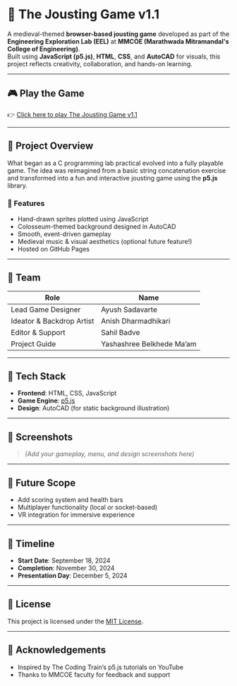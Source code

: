 # 🏰 The Jousting Game v1.1

A medieval-themed **browser-based jousting game** developed as part of the **Engineering Exploration Lab (EEL)** at **MMCOE (Marathwada Mitramandal's College of Engineering)**.  
Built using **JavaScript (p5.js)**, **HTML**, **CSS**, and **AutoCAD** for visuals, this project reflects creativity, collaboration, and hands-on learning.

---

## 🎮 Play the Game

👉 [Click here to play The Jousting Game v1.1](https://ash-267.github.io/Jousting-Game-v1.1/)

---

## 📖 Project Overview

What began as a C programming lab practical evolved into a fully playable game. The idea was reimagined from a basic string concatenation exercise and transformed into a fun and interactive jousting game using the **p5.js** library.

### 🌟 Features

- Hand-drawn sprites plotted using JavaScript
- Colosseum-themed background designed in AutoCAD
- Smooth, event-driven gameplay
- Medieval music & visual aesthetics (optional future feature!)
- Hosted on GitHub Pages

---

## 👥 Team

| Role                      | Name                   |
|---------------------------|------------------------|
| Lead Game Designer        | Ayush Sadavarte        |
| Ideator & Backdrop Artist | Anish Dharmadhikari    |
| Editor & Support          | Sahil Badve            |
| Project Guide             | Yashashree Belkhede Ma’am |

---

## 🧰 Tech Stack

- **Frontend**: HTML, CSS, JavaScript
- **Game Engine**: [p5.js](https://p5js.org/)
- **Design**: AutoCAD (for static background illustration)

---

## 📸 Screenshots

> *(Add your gameplay, menu, and design screenshots here)*

---

## 🚀 Future Scope

- Add scoring system and health bars
- Multiplayer functionality (local or socket-based)
- VR integration for immersive experience

---

## 📅 Timeline

- **Start Date**: September 18, 2024  
- **Completion**: November 30, 2024  
- **Presentation Day**: December 5, 2024

---

## 📄 License

This project is licensed under the [MIT License](LICENSE).

---

## 🙌 Acknowledgements

- Inspired by The Coding Train’s p5.js tutorials on YouTube
- Thanks to MMCOE faculty for feedback and support

